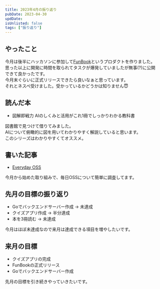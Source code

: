 ```yaml
---
title: 2023年4月の振り返り
pubDate: 2023-04-30
updDate: 
isUnlisted: false
tags: ["振り返り"]
---
```


## やったこと

今月は後半にハッカソンに参加して[FunBook](https://funbook.pages.dev)というプロダクトを作りました。  
思った以上に開発に時間を取られてタスクが爆発していましたが無事(?)に公開できて良かったです。  
今月末ぐらいに正式リリースできたら良いなぁと思っています。  
それとネスペ受けました。受かっているかどうかは知りません😇  

## 読んだ本

- 図解即戦力 AIのしくみと活用がこれ1冊でしっかりわかる教科書

図書館で見つけて借りてみました。  
AIについて俯瞰的に図を用いてわかりやすく解説していると思います。  
このシリーズはわかりやすくてオススメ。  

## 書いた記事

- [Everyday OSS](https://yashikota.com/blog/oss)

今月から始めた取り組みで、毎日OSSについて簡単に調査してます。  

## 先月の目標の振り返り

- Goでバックエンドサーバー作成
  → 未達成
- クイズアプリ作成
  → 半分達成
- 本を3冊読む
  → 未達成

今月はほぼ未達成なので来月は達成できる項目を増やしたいです。  

## 来月の目標

- クイズアプリの完成
- FunBookの正式リリース
- Goでバックエンドサーバー作成

先月の目標を引き続きやっていきたいです。  
